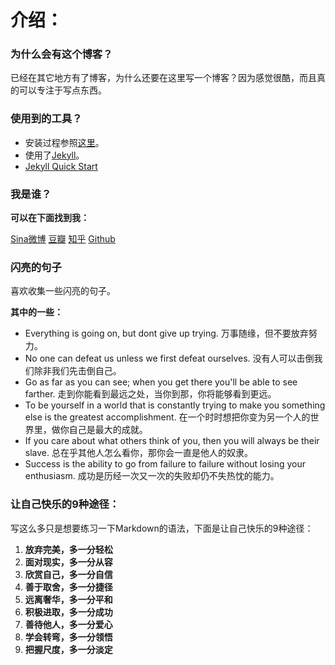 # **介绍：** 

### 为什么会有这个博客？

已经在其它地方有了博客，为什么还要在这里写一个博客？因为感觉很酷，而且真的可以专注于写点东西。


### 使用到的工具？

- 安装过程参照[这里](http://jekyllbootstrap.com/)。
- 使用了[Jekyll](http://jekyllrb.com/)。
- [Jekyll Quick Start](http://jekyllbootstrap.com/usage/jekyll-quick-start.html)



### 我是谁？

**可以在下面找到我：**

[Sina微博](http://jekyllbootstrap.com/usage/jekyll-quick-start.html)
[豆瓣](http://www.douban.com/people/conanxin/)
[知乎](http://www.zhihu.com/people/xin-hai-lin)
[Github](https://github.com/conanxin)

### 闪亮的句子

喜欢收集一些闪亮的句子。

**其中的一些：**

- Everything is going on, but dont give up trying. 万事随缘，但不要放弃努力。
- No one can defeat us unless we first defeat ourselves. 没有人可以击倒我们除非我们先击倒自己。
- Go as far as you can see; when you get there you'll be able to see farther. 走到你能看到最远之处，当你到那，你将能够看到更远。
- To be yourself in a world that is constantly trying to make you something else is the greatest accomplishment. 在一个时时想把你变为另一个人的世界里，做你自己是最大的成就。
- If you care about what others think of you, then you will always be their slave. 总在乎其他人怎么看你，那你会一直是他人的奴隶。
- Success is the ability to go from failure to failure without losing your enthusiasm. 成功是历经一次又一次的失败却仍不失热忱的能力。

### 让自己快乐的9种途径：

写这么多只是想要练习一下Markdown的语法，下面是让自己快乐的9种途径：

1. **放弃完美，多一分轻松**   
2. **面对现实，多一分从容**   
3. **欣赏自己，多一分自信**    	
4. **善于取舍，多一分捷径**   
5. **远离奢华，多一分平和**
6. **积极进取，多一分成功**
7. **善待他人，多一分爱心**
8. **学会转弯，多一分领悟**
9. **把握尺度，多一分淡定**